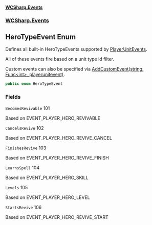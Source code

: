 #### [WCSharp\.Events](README.md 'README')
### [WCSharp\.Events](WCSharp.Events.md 'WCSharp\.Events')

## HeroTypeEvent Enum

Defines all built\-in HeroTypeEvents supported by [PlayerUnitEvents](WCSharp.Events.PlayerUnitEvents.md 'WCSharp\.Events\.PlayerUnitEvents')\.

All of these events fire based on a unit type id filter.

Custom events can also be specified via [AddCustomEvent\(string, Func&lt;int&gt;, playerunitevent\)](WCSharp.Events.PlayerUnitEvents.AddCustomEvent(string,System.Func_int_,WCSharp.Api.playerunitevent).md 'WCSharp\.Events\.PlayerUnitEvents\.AddCustomEvent\(string, System\.Func\<int\>, WCSharp\.Api\.playerunitevent\)').

```csharp
public enum HeroTypeEvent
```
### Fields

<a name='WCSharp.Events.HeroTypeEvent.BecomesRevivable'></a>

`BecomesRevivable` 101

Based on EVENT\_PLAYER\_HERO\_REVIVABLE

<a name='WCSharp.Events.HeroTypeEvent.CancelsRevive'></a>

`CancelsRevive` 102

Based on EVENT\_PLAYER\_HERO\_REVIVE\_CANCEL

<a name='WCSharp.Events.HeroTypeEvent.FinishesRevive'></a>

`FinishesRevive` 103

Based on EVENT\_PLAYER\_HERO\_REVIVE\_FINISH

<a name='WCSharp.Events.HeroTypeEvent.LearnsSpell'></a>

`LearnsSpell` 104

Based on EVENT\_PLAYER\_HERO\_SKILL

<a name='WCSharp.Events.HeroTypeEvent.Levels'></a>

`Levels` 105

Based on EVENT\_PLAYER\_HERO\_LEVEL

<a name='WCSharp.Events.HeroTypeEvent.StartsRevive'></a>

`StartsRevive` 106

Based on EVENT\_PLAYER\_HERO\_REVIVE\_START